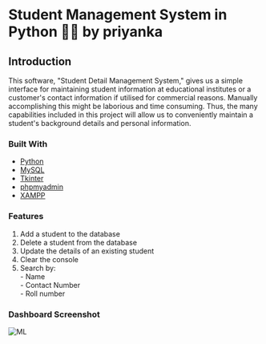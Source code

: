 # Student Management System in Python 👩‍🏫 by priyanka

## Introduction
<p> This software, "Student Detail Management System," gives us a simple interface for maintaining student information at educational institutes or a customer's contact information if utilised for commercial reasons. Manually accomplishing this might be laborious and time consuming. Thus, the many capabilities included in this project will allow us to conveniently maintain a student's background details and personal information. </p>

### Built With

* [Python](https://www.python.org/)
* [MySQL](https://dev.mysql.com/doc/)
* [Tkinter](https://docs.python.org/3/library/tk.html)
* [phpmyadmin](https://www.phpmyadmin.net/docs/)
* [XAMPP](https://www.apachefriends.org/docs/)

### Features
1. Add a student to the database
2. Delete a student from the database
3. Update the details of an existing student
4. Clear the console
5. Search by: <br>
        - Name <br>
        - Contact Number <br>
        - Roll number

### Dashboard Screenshot
![ML](./student.png)


 



